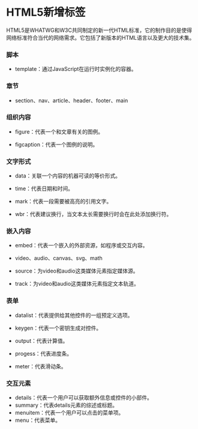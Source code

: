 # HTML5新增标签

HTML5是WHATWG和W3C共同制定的新一代HTML标准，它的制作目的是使得网络标准符合当代的网络需求。它包括了新版本的HTML语言以及更大的技术集。

### 脚本

- template：通过JavaScript在运行时实例化的容器。

### 章节

- section、nav、article、header、footer、main

### 组织内容

- figure：代表一个和文章有关的图例。

- figcaption：代表一个图例的说明。

### 文字形式

- data：关联一个内容的机器可读的等价形式。

- time：代表日期和时间。

- mark：代表一段需要被高亮的引用文字。

- wbr：代表建议换行，当文本太长需要换行时会在此处添加换行符。

### 嵌入内容

- embed：代表一个嵌入的外部资源，如程序或交互内容。

- video、audio、canvas、svg、math

- source：为video和audio这类媒体元素指定媒体源。

- track：为video和audio这类媒体元素指定文本轨道。

### 表单

- datalist：代表提供给其他控件的一组预定义选项。

- keygen：代表一个密钥生成对控件。
- output：代表计算值。
- progess：代表进度条。
- meter：代表滑动条。

### 交互元素

- details：代表一个用户可以获取额外信息或控件的小部件。
- summary：代表details元素的综述或标题。
- menuitem：代表一个用户可以点击的菜单项。
- menu：代表菜单。